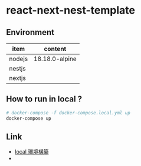 # react-next-nest-template

## Environment

| item   | content        |
| ------ | -------------- |
| nodejs | 18.18.0-alpine |
| nestjs |                |
| nextjs |                |

## How to run in local ?

```bash
# docker-compose -f docker-compose.local.yml up
docker-compose up
```

## Link

- [local 環境構築](./docs/local.md)
-
